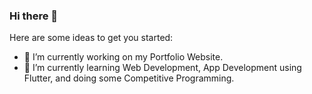 ### Hi there 👋

<!--
**GunjanDhanuka/GunjanDhanuka** is a ✨ _special_ ✨ repository because its `README.md` (this file) appears on your GitHub profile.
-->

Here are some ideas to get you started:

- 🔭 I’m currently working on my Portfolio Website.
- 🌱 I’m currently learning Web Development, App Development using Flutter, and doing some Competitive Programming.


